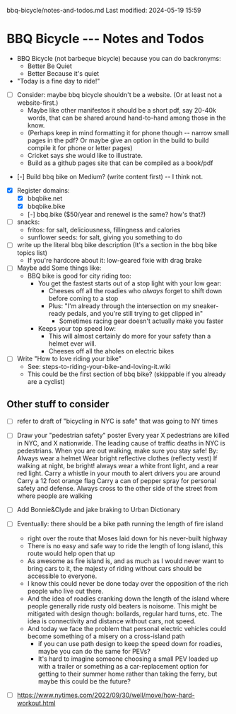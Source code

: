 bbq-bicycle/notes-and-todos.md
Last modified: 2024-05-19 15:59

# BBQ Bicycle --- Notes and Todos
* BBQ Bicycle (not barbeque bicycle) because you can do backronyms:
	* Better Be Quiet
	* Better Because it's quiet
* "Today is a fine day to ride!"
* [ ] Consider: maybe bbq bicycle shouldn't be a website. (Or at least not a website-first.)
	* Maybe like other manifestos it should be a short pdf, say 20-40k words, that can be shared around hand-to-hand among those in the know. 
	* (Perhaps keep in mind formatting it for phone though -- narrow small pages in the pdf? Or maybe give an option in the build to build compile it for phone or letter pages)
	* Cricket says she would like to illustrate.
    * Build as a github pages site that can be compiled as a book/pdf
* [-] Build bbq bike on Medium? (write content first) -- I think not.
* [X] Register domains:
    * [X] bbqbike.net
    * [X] bbqbike.bike
    * [-] bbq.bike ($50/year and renewel is the same? how's that?)
* [ ] snacks:
    * fritos: for salt, deliciousness, fillingness and calories
    * sunflower seeds: for salt, giving you something to do
* [ ] write up the literal bbq bike description (It's a section in the bbq bike topics list)
    * If you're hardcore about it: low-geared fixie with drag brake
* [ ] Maybe add Some things like:
	* BBQ bike is good for city riding too:
		* You get the fastest starts out of a stop light with your low gear:
			* Cheeses off all the roadies who *always* forget to shift down before coming to a stop
			* Plus: "I'm already through the intersection on my sneaker-ready pedals, and you're still trying to get clipped in"
				* Sometimes racing gear doesn't actually make you faster
		* Keeps your top speed low:
			* This will almost certainly do more for your safety than a helmet ever will.
			* Cheeses off all the aholes on electric bikes
* [ ] Write "How to love riding your bike"
    * See: steps-to-riding-your-bike-and-loving-it.wiki
    * This could be the first section of bbq bike? (skippable if you already are a cyclist)

## Other stuff to consider
* [ ] refer to draft of "bicycling in NYC is safe" that was going to NY times
* [ ] Draw your "pedestrian safety" poster
	Every year X pedestrians are killed in NYC, and X nationwide. The leading cause of traffic deaths in NYC is pedestrians.
	When you are out walking, make sure you stay safe!
	By:
		Always wear a helmet
		Wear bright reflective clothes
			(reflecty vest)
		If walking at night, be bright! always wear a white front light, and a rear red light.
		Carry a whistle in your mouth to alert drivers you are around
		Carry a 12 foot orange flag
		Carry a can of pepper spray for personal safety and defense.
		Always cross to the other side of the street from where people are walking
* [ ] Add Bonnie&Clyde and jake braking to Urban Dictionary
* [ ] Eventually: there should be a bike path running the length of fire island 
	* right over the route that Moses laid down for his never-built highway
	* There is no easy and safe way to ride the length of long island, this route would help open that up
	* As awesome as fire island is, and as much as I would never want to bring cars to it, the majesty of riding without cars should be accessible to everyone.
	* I know this could never be done today over the opposition of the rich people who live out there.
	* And the idea of roadies cranking down the length of the island where people generally ride rusty old beaters is noisome. This might be mitigated with design though: bollards, regular hard turns, etc. The idea is connectivity and distance without cars, not speed.
	* And today we face the problem that personal electric vehicles could become something of a misery on a cross-island path
		* if you can use path design to keep the speed down for roadies, maybe you can do the same for PEVs?
		* It's hard to imagine someone choosing a small PEV loaded up with a trailer or something as a car-replacement option for getting to their summer home rather than taking the ferry, but maybe this could be the future?
* [ ] https://www.nytimes.com/2022/09/30/well/move/how-hard-workout.html






